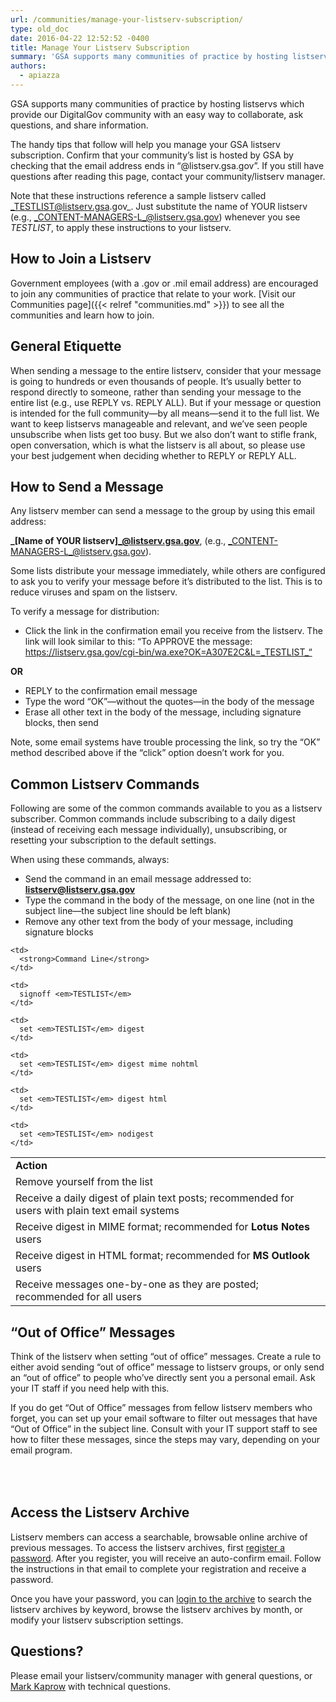```yaml
---
url: /communities/manage-your-listserv-subscription/
type: old_doc
date: 2016-04-22 12:52:52 -0400
title: Manage Your Listserv Subscription
summary: 'GSA supports many communities of practice by hosting listservs which provide our DigitalGov community with an easy way to collaborate, ask questions, and share information. The handy tips that follow will help you manage your GSA listserv subscription. Confirm that your community&rsquo;s list is hosted by GSA by checking that the email address ends in'
authors:
  - apiazza
---
```


GSA supports many communities of practice by hosting listservs which provide our DigitalGov community with an easy way to collaborate, ask questions, and share information.

The handy tips that follow will help you manage your GSA listserv subscription. Confirm that your community’s list is hosted by GSA by checking that the email address ends in “@listserv.gsa.gov”. If you still have questions after reading this page, contact your community/listserv manager.

Note that these instructions reference a sample listserv called _TESTLIST@listserv.gsa.gov_. Just substitute the name of YOUR listserv (e.g., _CONTENT-MANAGERS-L_@listserv.gsa.gov) whenever you see _TESTLIST_, to apply these instructions to your listserv.

## How to Join a Listserv

Government employees (with a .gov or .mil email address) are encouraged to join any communities of practice that relate to your work. [Visit our Communities page]({{< relref "communities.md" >}}) to see all the communities and learn how to join.

## General Etiquette

When sending a message to the entire listserv, consider that your message is going to hundreds or even thousands of people. It’s usually better to respond directly to someone, rather than sending your message to the entire list (e.g., use REPLY vs. REPLY ALL). But if your message or question is intended for the full community—by all means—send it to the full list. We want to keep listservs manageable and relevant, and we’ve seen people unsubscribe when lists get too busy. But we also don’t want to stifle frank, open conversation, which is what the listserv is all about, so please use your best judgement when deciding whether to REPLY or REPLY ALL.

## How to Send a Message

Any listserv member can send a message to the group by using this email address:
  
**_[Name of YOUR listserv]_@listserv.gsa.gov**, (e.g., _CONTENT-MANAGERS-L_@listserv.gsa.gov).

Some lists distribute your message immediately, while others are configured to ask you to verify your message before it’s distributed to the list. This is to reduce viruses and spam on the listserv.

To verify a message for distribution:

  * Click the link in the confirmation email you receive from the listserv. The link will look similar to this: “To APPROVE the message: https://listserv.gsa.gov/cgi-bin/wa.exe?OK=A307E2C&L=_TESTLIST_“

**OR**

  * REPLY to the confirmation email message
  * Type the word “OK”—without the quotes—in the body of the message
  * Erase all other text in the body of the message, including signature blocks, then send

Note, some email systems have trouble processing the link, so try the “OK” method described above if the “click” option doesn’t work for you.

## Common Listserv Commands

Following are some of the common commands available to you as a listserv subscriber. Common commands include subscribing to a daily digest (instead of receiving each message individually), unsubscribing, or resetting your subscription to the default settings.

When using these commands, always:

  * Send the command in an email message addressed to: **listserv@listserv.gsa.gov**
  * Type the command in the body of the message, on one line (not in the subject line—the subject line should be left blank)
  * Remove any other text from the body of your message, including signature blocks

<table>
  <tr>
    <td style="width: 50%">
      <strong>Action</strong>
    </td>
    
    <td>
      <strong>Command Line</strong>
    </td>
  </tr>
  
  <tr>
    <td>
      Remove yourself from the list
    </td>
    
    <td>
      signoff <em>TESTLIST</em>
    </td>
  </tr>
  
  <tr>
    <td>
      Receive a daily digest of plain text posts; recommended for users with plain text email systems
    </td>
    
    <td>
      set <em>TESTLIST</em> digest
    </td>
  </tr>
  
  <tr>
    <td>
      Receive digest in MIME format; recommended for <strong>Lotus Notes</strong> users
    </td>
    
    <td>
      set <em>TESTLIST</em> digest mime nohtml
    </td>
  </tr>
  
  <tr>
    <td>
      Receive digest in HTML format; recommended for <strong>MS Outlook</strong> users
    </td>
    
    <td>
      set <em>TESTLIST</em> digest html
    </td>
  </tr>
  
  <tr>
    <td>
      Receive messages one-by-one as they are posted; recommended for all users
    </td>
    
    <td>
      set <em>TESTLIST</em> nodigest
    </td>
  </tr>
</table>

## “Out of Office” Messages

Think of the listserv when setting “out of office” messages. Create a rule to either avoid sending “out of office” message to listserv groups, or only send an “out of office” to people who’ve directly sent you a personal email. Ask your IT staff if you need help with this.

If you do get “Out of Office” messages from fellow listserv members who forget, you can set up your email software to filter out messages that have “Out of Office” in the subject line. Consult with your IT support staff to see how to filter these messages, since the steps may vary, depending on your email program.

<h2 id="Access-Listserv-Archive" style="padding-top: 50px">
  Access the Listserv Archive
</h2>

Listserv members can access a searchable, browsable online archive of previous messages. To access the listserv archives, first [register a password](https://listserv.gsa.gov/cgi-bin/wa.exe?GETPW1). After you register, you will receive an auto-confirm email. Follow the instructions in that email to complete your registration and receive a password.

Once you have your password, you can [login to the archive](https://listserv.gsa.gov/cgi-bin/wa.exe?LOGON) to search the listserv archives by keyword, browse the listserv archives by month, or modify your listserv subscription settings.

## Questions?

Please email your listserv/community manager with general questions, or [Mark Kaprow](mailto:mark.kaprow@gsa.gov) with technical questions.